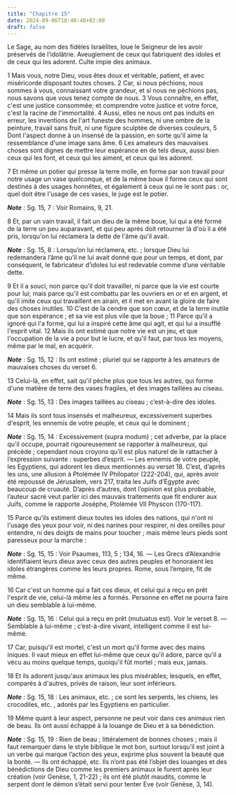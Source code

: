 ```yaml
---
title: "Chapitre 15"
date: 2024-09-06T18:40:48+02:00
draft: false
---
```



Le Sage, au nom des fidèles Israélites, loue le Seigneur de les avoir préservés de l’idolâtrie.
Aveuglement de ceux qui fabriquent des idoles et de ceux qui les adorent.
Culte impie des animaux.


1 Mais vous, notre Dieu, vous êtes doux et véritable, patient, et avec miséricorde disposant toutes choses. 2 Car, si nous péchions, nous sommes à vous, connaissant votre grandeur, et si nous ne péchions pas, nous savons que vous tenez compte de nous. 3 Vous connaître, en effet, c'est une justice consommée; et comprendre votre justice et votre force, c'est la racine de l'immortalité. 4 Aussi, elles ne nous ont pas induits en erreur, les inventions de l'art funeste des hommes, ni une ombre de la peinture, travail sans fruit, ni une figure sculptée de diverses couleurs, 5 Dont l'aspect donne à un insensé de la passion, en sorte qu'il aime la ressemblance d'une image sans âme. 6 Les amateurs des mauvaises choses sont dignes de mettre leur espérance en de tels dieux, aussi bien ceux qui les font, et ceux qui les aiment, et ceux qui les adorent.


7 Et même un potier qui presse la terre molle, en forme par son travail pour notre usage un vase quelconque, et de la même boue il forme ceux qui sont destinés à des usages honnêtes, et également à ceux qui ne le sont pas : or, quel doit être l'usage de ces vases, le juge est le potier.

***Note*** :  Sg. 15, 7 : Voir Romains, 9, 21.

8 Et, par un vain travail, il fait un dieu de la même boue, lui qui a été formé de la terre un peu auparavant, et qui peu après doit retourner là d'où il a été pris, lorsqu'on lui réclamera la dette de l'âme qu'il avait.

***Note*** :  Sg. 15, 8 : Lorsqu’on lui réclamera, etc. ; lorsque Dieu lui redemandera l’âme qu’il ne lui avait donné que pour un temps, et dont, par conséquent, le fabricateur d’idoles lui est redevable comme d’une véritable dette.

9 Et il a souci, non parce qu'il doit travailler, ni parce que la vie est courte pour lui; mais parce qu'il est combattu par les ouvriers en or et en argent, et qu'il imite ceux qui travaillent en airain, et il met en avant la gloire de faire des choses inutiles. 10 C'est de la cendre que son cœur, et de la terre inutile que son espérance ; et sa vie est plus vile que la boue ; 11 Parce qu'il a ignoré qui l'a formé, qui lui a inspiré cette âme qui agit, et qui lui a insufflé l'esprit vital. 12 Mais ils ont estimé que notre vie est un jeu, et que l'occupation de la vie a pour but le lucre, et qu'il faut, par tous les moyens, même par le mal, en acquérir.

***Note*** :  Sg. 15, 12 : Ils ont estimé ; pluriel qui se rapporte à les amateurs de mauvaises choses du verset 6.

13 Celui-là, en effet, sait qu'il pèche plus que tous les autres, qui forme d'une matière de terre des vases fragiles, et des images taillées au ciseau.

***Note*** :  Sg. 15, 13 : Des images taillées au ciseau ; c’est-à-dire des idoles.


14 Mais ils sont tous insensés et malheureux, excessivement superbes d'esprit, les ennemis de votre peuple, et ceux qui le dominent ;

***Note*** :  Sg. 15, 14 : Excessivement (supra modum) ; cet adverbe, par la place qu’il occupe, pourrait rigoureusement se rapporter à malheureux, qui précède ; cependant nous croyons qu’il est plus naturel de le rattacher à l’expression suivante : superbes d’esprit. ― Les ennemis de votre peuple, les Egyptiens, qui adorent les dieux mentionnés au verset 18. C’est, d’après les uns, une allusion à Ptolémée IV Philopator (222-204), qui, après avoir été repoussé de Jérusalem, vers 217, traita les Juifs d’Egypte avec beaucoup de cruauté. D’après d’autres, dont l’opinion est plus probable, l’auteur sacré veut parler ici des mauvais traitements que fit endurer aux Juifs, comme le rapporte Josèphe, Ptolémée VII Physcon (170-117).


15 Parce qu'ils estiment dieux toutes les idoles des nations, qui n'ont ni l'usage des yeux pour voir, ni des narines pour respirer, ni des oreilles pour entendre, ni des doigts de mains pour toucher ; mais même leurs pieds sont paresseux pour la marche :

***Note*** :  Sg. 15, 15 : Voir Psaumes, 113, 5 ; 134, 16. ― Les Grecs d’Alexandrie identifiaient leurs dieux avec ceux des autres peuples et honoraient les idoles étrangères comme les leurs propres. Rome, sous l’empire, fit de même.

16 Car c'est un homme qui a fait ces dieux, et celui qui a reçu en prêt l'esprit de vie, celui-là même les a formés. Personne en effet ne pourra faire un dieu semblable à lui-même.

***Note*** :  Sg. 15, 16 : Celui qui a reçu en prêt (mutuatus est). Voir le verset 8. ― Semblable à lui-même ; c’est-à-dire vivant, intelligent comme il est lui-même.

17 Car, puisqu'il est mortel, c'est un mort qu'il forme avec des mains iniques. Il vaut mieux en effet lui-même que ceux qu'il adore, parce qu'il a vécu au moins quelque temps, quoiqu'il fût mortel ; mais eux, jamais.


18 Et ils adorent jusqu'aux animaux les plus misérables; lesquels, en effet, comparés à d'autres, privés de raison, leur sont inférieurs.

***Note*** :  Sg. 15, 18 : Les animaux, etc. ; ce sont les serpents, les chiens, les crocodiles, etc. , adorés par les Egyptiens en particulier.

19 Même quant à leur aspect, personne ne peut voir dans ces animaux rien de beau. Ils ont aussi échappé à la louange de Dieu et à sa bénédiction.

***Note*** :  Sg. 15, 19 : Rien de beau ; littéralement de bonnes choses ; mais il faut remarquer dans le style biblique le mot bon, surtout lorsqu’il est joint à un verbe qui marque l’action des yeux, exprime plus souvent la beauté que la bonté. ― Ils ont échappé, etc. Ils n’ont pas été l’objet des louanges et des bénédictions de Dieu comme les premiers animaux le furent après leur création (voir Genèse, 1, 21-22) ; ils ont été plutôt maudits, comme le serpent dont le démon s’était servi pour tenter Eve (voir Genèse, 3, 14).

